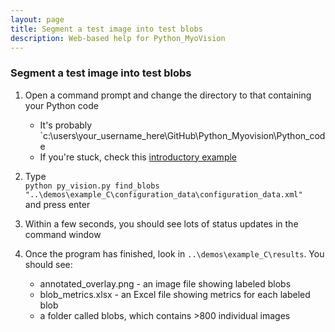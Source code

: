 ```yaml
---
layout: page
title: Segment a test image into test blobs
description: Web-based help for Python_MyoVision
---
```


### Segment a test image into test blobs

1. Open a command prompt and change the directory to that containing your Python code
   + It's probably  
`c:\users\your_username_here\GitHub\Python_Myovision\Python_code
   + If you're stuck, check this [introductory example](../../analyze-a-small-image/analyze-a-small-image.html)

1. Type  
`python py_vision.py find_blobs "..\demos\example_C\configuration_data\configuration_data.xml"`  
and press enter

1. Within a few seconds, you should see lots of status updates in the command window

1. Once the program has finished, look in `..\demos\example_C\results`. You should see:
   + annotated_overlay.png - an image file showing labeled blobs
   + blob_metrics.xlsx - an Excel file showing metrics for each labeled blob
   + a folder called blobs, which contains >800 individual images
